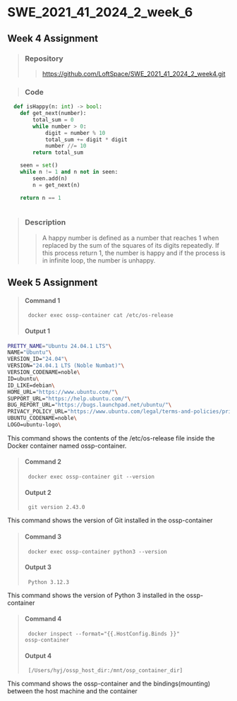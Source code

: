 # SWE_2021_41_2024_2_week_6

## Week 4 Assignment
> ### Repository
> > https://github.com/LoftSpace/SWE_2021_41_2024_2_week4.git

> ### Code
```python
  def isHappy(n: int) -> bool:
    def get_next(number):
        total_sum = 0
        while number > 0:
            digit = number % 10
            total_sum += digit * digit
            number //= 10
        return total_sum

    seen = set()
    while n != 1 and n not in seen:
        seen.add(n)
        n = get_next(n)

    return n == 1
    
```
> ### Description
> > A happy number is defined as a number that reaches 1 when replaced by the sum of the squares of its digits repeatedly. If this process return 1, the number is happy and if the process is in infinite loop, the number is unhappy.


## Week 5 Assignment
>  #### Command 1
>  <code> docker exec ossp-container cat /etc/os-release </code> 
>  #### Output 1
```bash
PRETTY_NAME="Ubuntu 24.04.1 LTS"\
NAME="Ubuntu"\
VERSION_ID="24.04"\
VERSION="24.04.1 LTS (Noble Numbat)"\
VERSION_CODENAME=noble\
ID=ubuntu\
ID_LIKE=debian\
HOME_URL="https://www.ubuntu.com/"\
SUPPORT_URL="https://help.ubuntu.com/"\
BUG_REPORT_URL="https://bugs.launchpad.net/ubuntu/"\
PRIVACY_POLICY_URL="https://www.ubuntu.com/legal/terms-and-policies/privacy-policy"\
UBUNTU_CODENAME=noble\
LOGO=ubuntu-logo\ 
```

This command shows the contents of the /etc/os-release file inside the Docker container named ossp-container. 
> #### Command 2
> <code> docker exec ossp-container git --version </code>
> #### Output 2
> <code> git version 2.43.0 </code>

This command shows the version of Git installed in the ossp-container

> #### Command 3
> <code> docker exec ossp-container python3 --version </code>
> #### Output 3
> <code> Python 3.12.3 </code>

This command shows the version of Python 3 installed in the ossp-container

> #### Command 4
> <code> docker inspect --format="{{.HostConfig.Binds }}" ossp-container </code>
> #### Output 4
> <code> [/Users/hyj/ossp_host_dir:/mnt/osp_container_dir] </code>

This command shows the ossp-container and the bindings(mounting) between the host machine and the container
  
